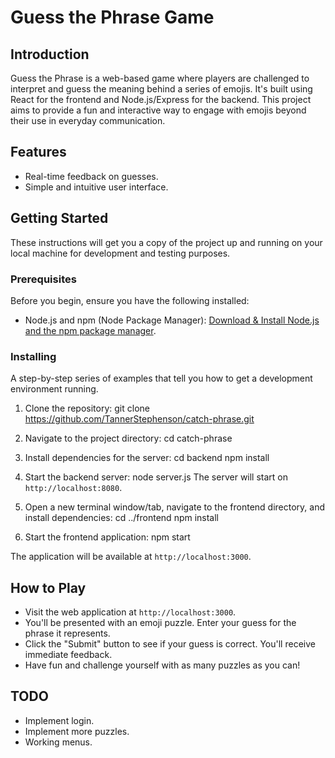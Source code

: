 # Guess the Phrase Game

## Introduction

Guess the Phrase is a web-based game where players are challenged to interpret and guess the meaning behind a series of emojis. It's built using React for the frontend and Node.js/Express for the backend. This project aims to provide a fun and interactive way to engage with emojis beyond their use in everyday communication.

## Features

- Real-time feedback on guesses.
- Simple and intuitive user interface.

## Getting Started

These instructions will get you a copy of the project up and running on your local machine for development and testing purposes.

### Prerequisites

Before you begin, ensure you have the following installed:
- Node.js and npm (Node Package Manager): [Download & Install Node.js and the npm package manager](https://nodejs.org/en/download/).

### Installing

A step-by-step series of examples that tell you how to get a development environment running.

1. Clone the repository:
git clone https://github.com/TannerStephenson/catch-phrase.git

2. Navigate to the project directory:
cd catch-phrase

3. Install dependencies for the server:
cd backend
npm install

4. Start the backend server:
node server.js
The server will start on `http://localhost:8080`.

5. Open a new terminal window/tab, navigate to the frontend directory, and install dependencies:
cd ../frontend
npm install

6. Start the frontend application:
npm start

The application will be available at `http://localhost:3000`.

## How to Play

- Visit the web application at `http://localhost:3000`.
- You'll be presented with an emoji puzzle. Enter your guess for the phrase it represents.
- Click the "Submit" button to see if your guess is correct. You'll receive immediate feedback.
- Have fun and challenge yourself with as many puzzles as you can!

## TODO
* Implement login.
* Implement more puzzles.
* Working menus.
